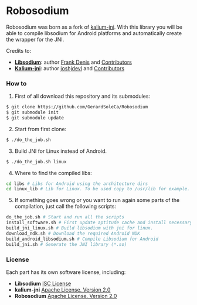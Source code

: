 # Robosodium

Robosodium was born as a fork of [kalium-jni](https://github.com/joshjdevl/kalium-jni/). With this library you will be able to compile libsodium for Android platforms and automatically create the wrapper for the JNI.

Credits to:
* [**Libsodium**](https://github.com/jedisct1/libsodium): author [Frank Denis](https://github.com/jedisct1) and [Contributors](https://github.com/jedisct1/libsodium/graphs/contributors)
* [**Kalium-jni**](https://github.com/joshjdevl/kalium-jni/): author [joshjdevl](https://github.com/joshjdevl) and [Contributors](https://github.com/joshjdevl/kalium-jni/graphs/contributors)

### How to

1. First of all download this repository and its submodules:
  ```bash
  $ git clone https://github.com/GerardSoleCa/Robosodium
  $ git submodule init 
  $ git submodule update
  ```

2. Start from first clone:
  ```bash
  $ ./do_the_job.sh
  ```
3. Build JNI for Linux instead of Android.
  ```bash
  $ ./do_the_job.sh linux
  ```
4. Where to find the compiled libs:
  ```bash
  cd libs # Libs for Android using the architecture dirs
  cd linux_lib # Lib for Linux. To be used copy to /usr/lib for example. Or just place anywhere you want
  ```

5. If something goes wrong or you want to run again some parts of the compilation, just call the following scripts:
  ```bash
  do_the_job.sh # Start and run all the scripts
  install_software.sh # First update aptitude cache and install necessary packages
  build_jni_linux.sh # Build libsodium with jni for linux.
  download_ndk.sh # Download the required Android NDK
  build_android_libsodium.sh # Compile Libsodium for Android
  build_jni.sh # Generate the JNI library (*.so)
  ```

### License

Each part has its own software license, including:
* **Libsodium** [ISC License](https://github.com/jedisct1/libsodium/blob/master/LICENSE)
* **kalium-jni** [Apache License. Version 2.0](https://github.com/joshjdevl/kalium-jni/blob/master/LICENSE.txt)
* **Robosodium** [Apache License. Version 2.0](https://github.com/GerardSoleCa/Robosodium/blob/master/LICENSE.txt)
